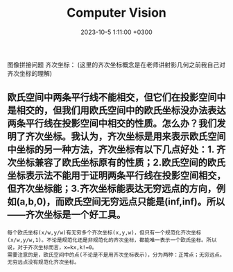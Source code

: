 ﻿---
layout: post
title: Computer Vision
date: 2023-10-5 1:11:00 +0300
description: This is the content of the curriculumn "Intro to Computer Vision" at Software Faulty in Tongji Univ, which is taught by Prof. Lin Zhang. # Add post description (optional)
img: camera_calibration.jpg # Add image post (optional)
fig-caption: # Add figcaption (optional)
tags: [CV, Image Stitching, Monocular Measurement, Bird's Eye View Generation]
comments: true
---

图像拼接问题
齐次坐标：
(这里的齐次坐标概念是在老师讲射影几何之前我自己对齐次坐标的理解)

<!-- more -->

## 欧氏空间中两条平行线不能相交，但它们在投影空间中是相交的，但我们用欧氏空间中的欧氏坐标没办法表达两条平行线在投影空间中相交的性质。怎么办？我们发明了齐次坐标。我认为，齐次坐标是用来表示欧氏空间中坐标的另一种方法，齐次坐标有以下几点好处：1. 齐次坐标兼容了欧氏坐标原有的性质；2.欧氏空间的欧氏坐标表示法不能用于证明两条平行线在投影空间相交，但齐次坐标能；3.齐次坐标能表达无穷远点的方向，例如(a,b,0)，而欧氏空间无穷远点只能是(inf,inf)。所以——齐次坐标是一个好工具。
	每个欧氏坐标(x/w,y/w)有无穷多个齐次坐标(x,y,w)，但只有一个规范化齐次坐标(x/w,y/w,1)。不论是规范化还是非规范化的齐次坐标，都能唯一表示一个欧氏坐标。所以说，对于齐次坐标而言，x=kx,k!=0。
	需要注意的是，欧氏空间中的点(不论是不是用齐次坐标表示)，分为两种：正常点；无穷远点。无穷远点没有规范化齐次坐标。